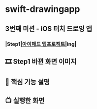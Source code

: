 # swift-drawingapp
## 3번째 미션 - iOS 터치 드로잉 앱   

### |Step1|[아이패드 앱프로젝트](./Docs/Step1.md)|ing|


## 🎞 Step1 바뀐 화면 이미지

## 📝 핵심 기능 설명

## 📺 실행한 화면